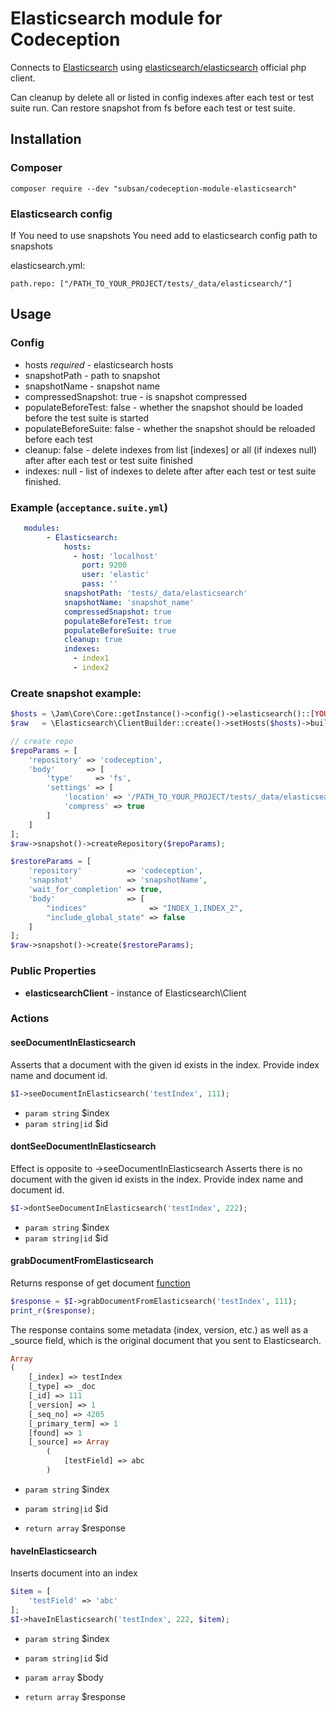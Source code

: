 # Elasticsearch module for Codeception

Connects to [Elasticsearch](https://www.elastic.co/) using [elasticsearch/elasticsearch](https://github.com/elastic/elasticsearch-php) official php client.

Can cleanup by delete all or listed in config indexes after each test or test suite run.
Can restore snapshot from fs before each test or test suite.

## Installation
### Composer
```
composer require --dev "subsan/codeception-module-elasticsearch"
```
### Elasticsearch config
If You need to use snapshots You need add to elasticsearch config path to snapshots

elasticsearch.yml:
```
path.repo: ["/PATH_TO_YOUR_PROJECT/tests/_data/elasticsearch/"]
```

## Usage

### Config
* hosts *required* - elasticsearch hosts
* snapshotPath - path to snapshot
* snapshotName - snapshot name
* compressedSnapshot: true - is snapshot compressed
* populateBeforeTest: false - whether the snapshot should be loaded before the test suite is started
* populateBeforeSuite: false - whether the snapshot should be reloaded before each test
* cleanup: false - delete indexes from list [indexes] or all (if indexes null) after after each test or test suite finished
* indexes: null - list of indexes to delete after after each test or test suite finished.

### Example (`acceptance.suite.yml`)
```yaml
   modules:
        - Elasticsearch:
            hosts:
              - host: 'localhost'
                port: 9200
                user: 'elastic'
                pass: ''
            snapshotPath: 'tests/_data/elasticsearch'
            snapshotName: 'snapshot_name'
            compressedSnapshot: true
            populateBeforeTest: true
            populateBeforeSuite: true
            cleanup: true
            indexes:
              - index1
              - index2
```

### Create snapshot example:
```php
$hosts = \Jam\Core\Core::getInstance()->config()->elasticsearch()::[YOUR_HOSTS];
$raw   = \Elasticsearch\ClientBuilder::create()->setHosts($hosts)->build();

// create repo
$repoParams = [
    'repository' => 'codeception',
    'body'       => [
        'type'     => 'fs',
        'settings' => [
            'location' => '/PATH_TO_YOUR_PROJECT/tests/_data/elasticsearch',
            'compress' => true
        ]
    ]
];
$raw->snapshot()->createRepository($repoParams);

$restoreParams = [
    'repository'          => 'codeception',
    'snapshot'            => 'snapshotName',
    'wait_for_completion' => true,
    'body'                => [
        "indices"              => "INDEX_1,INDEX_2",
        "include_global_state" => false
    ]
];
$raw->snapshot()->create($restoreParams);
```

### Public Properties
* **elasticsearchClient** - instance of Elasticsearch\Client

### Actions
#### seeDocumentInElasticsearch
Asserts that a document with the given id exists in the index. Provide index name and document id.
```php
$I->seeDocumentInElasticsearch('testIndex', 111);
```

 * `param string` $index
 * `param string|id` $id

#### dontSeeDocumentInElasticsearch
Effect is opposite to ->seeDocumentInElasticsearch
Asserts there is no document with the given id exists in the index. Provide index name and document id.
```php
$I->dontSeeDocumentInElasticsearch('testIndex', 222);
```

 * `param string` $index
 * `param string|id` $id

#### grabDocumentFromElasticsearch
Returns response of get document [function](https://github.com/elastic/elasticsearch-php#get-a-document)
```php
$response = $I->grabDocumentFromElasticsearch('testIndex', 111);
print_r($response);
```

The response contains some metadata (index, version, etc.) as well as a _source field, which is the original document that you sent to Elasticsearch.
```php
Array
(
    [_index] => testIndex
    [_type] => _doc
    [_id] => 111
    [_version] => 1
    [_seq_no] => 4205
    [_primary_term] => 1
    [found] => 1
    [_source] => Array
        (
            [testField] => abc
        )
```

 * `param string` $index
 * `param string|id` $id

 * `return array` $response

#### haveInElasticsearch
Inserts document into an index
```php
$item = [
    'testField' => 'abc'
];
$I->haveInElasticsearch('testIndex', 222, $item);
```

 * `param string` $index
 * `param string|id` $id
 * `param array` $body

 * `return array` $response